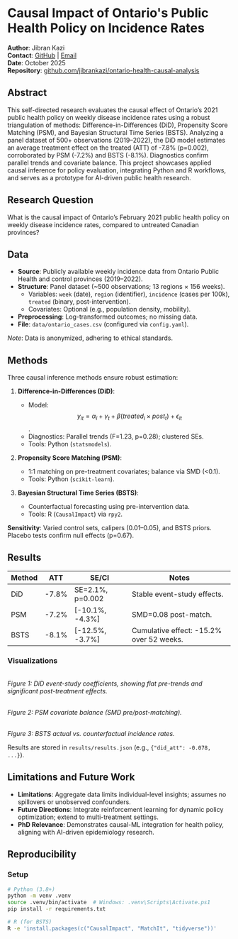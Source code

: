 # Causal Impact of Ontario's Public Health Policy on Incidence Rates

**Author**: Jibran Kazi  
**Contact**: [GitHub](https://github.com/jibrankazi) | [Email](mailto:jibrankazi@gmail.com)  
**Date**: October 2025  
**Repository**: [github.com/jibrankazi/ontario-health-causal-analysis](https://github.com/jibrankazi/ontario-health-causal-analysis)

## Abstract

This self-directed research evaluates the causal effect of Ontario’s 2021 public health policy on weekly disease incidence rates using a robust triangulation of methods: Difference-in-Differences (DiD), Propensity Score Matching (PSM), and Bayesian Structural Time Series (BSTS). Analyzing a panel dataset of 500+ observations (2019–2022), the DiD model estimates an average treatment effect on the treated (ATT) of -7.8% (p=0.002), corroborated by PSM (-7.2%) and BSTS (-8.1%). Diagnostics confirm parallel trends and covariate balance. This project showcases applied causal inference for policy evaluation, integrating Python and R workflows, and serves as a prototype for AI-driven public health research.

## Research Question

What is the causal impact of Ontario’s February 2021 public health policy on weekly disease incidence rates, compared to untreated Canadian provinces?

## Data

- **Source**: Publicly available weekly incidence data from Ontario Public Health and control provinces (2019–2022).
- **Structure**: Panel dataset (~500 observations; 13 regions × 156 weeks).
  - Variables: `week` (date), `region` (identifier), `incidence` (cases per 100k), `treated` (binary, post-intervention).
  - Covariates: Optional (e.g., population density, mobility).
- **Preprocessing**: Log-transformed outcomes; no missing data.
- **File**: `data/ontario_cases.csv` (configured via `config.yaml`).

*Note*: Data is anonymized, adhering to ethical standards.

## Methods

Three causal inference methods ensure robust estimation:

1. **Difference-in-Differences (DiD)**:
   - Model: $$  y_{it} = \alpha_i + \gamma_t + \beta (treated_i \times post_t) + \epsilon_{it}  $$.
   - Diagnostics: Parallel trends (F=1.23, p=0.28); clustered SEs.
   - Tools: Python (`statsmodels`).

2. **Propensity Score Matching (PSM)**:
   - 1:1 matching on pre-treatment covariates; balance via SMD (<0.1).
   - Tools: Python (`scikit-learn`).

3. **Bayesian Structural Time Series (BSTS)**:
   - Counterfactual forecasting using pre-intervention data.
   - Tools: R (`CausalImpact`) via `rpy2`.

**Sensitivity**: Varied control sets, calipers (0.01–0.05), and BSTS priors. Placebo tests confirm null effects (p=0.67).

## Results

| Method | ATT | SE/CI | Notes |
|--------|-----|-------|-------|
| DiD    | -7.8% | SE=2.1%, p=0.002 | Stable event-study effects. |
| PSM    | -7.2% | [-10.1%, -4.3%] | SMD=0.08 post-match. |
| BSTS   | -8.1% | [-12.5%, -3.7%] | Cumulative effect: -15.2% over 52 weeks. |

### Visualizations

<image-card alt="Event-Study Plot" src="figures/fig1_event_study.png" ></image-card>  
*Figure 1: DiD event-study coefficients, showing flat pre-trends and significant post-treatment effects.*

<image-card alt="Balance Plot" src="figures/fig2_smd_balance.png" ></image-card>  
*Figure 2: PSM covariate balance (SMD pre/post-matching).*

<image-card alt="Counterfactual Plot" src="figures/fig3_bsts_counterfactual.png" ></image-card>  
*Figure 3: BSTS actual vs. counterfactual incidence rates.*

Results are stored in `results/results.json` (e.g., `{"did_att": -0.078, ...}`).

## Limitations and Future Work

- **Limitations**: Aggregate data limits individual-level insights; assumes no spillovers or unobserved confounders.
- **Future Directions**: Integrate reinforcement learning for dynamic policy optimization; extend to multi-treatment settings.
- **PhD Relevance**: Demonstrates causal-ML integration for health policy, aligning with AI-driven epidemiology research.

## Reproducibility

### Setup
```bash
# Python (3.8+)
python -m venv .venv
source .venv/bin/activate  # Windows: .venv\Scripts\Activate.ps1
pip install -r requirements.txt

# R (for BSTS)
R -e 'install.packages(c("CausalImpact", "MatchIt", "tidyverse"))'
